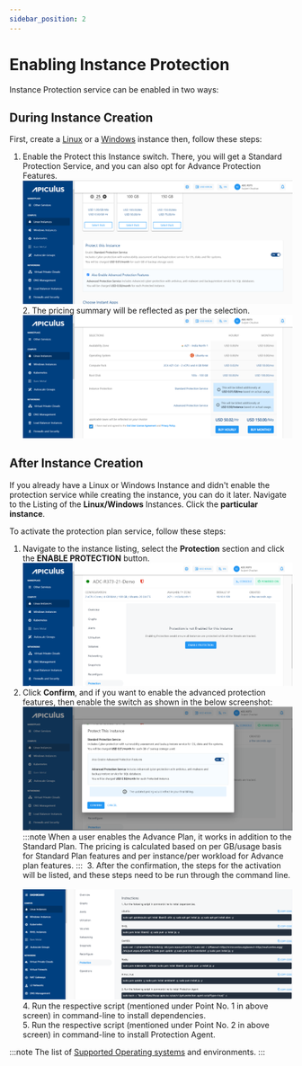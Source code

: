 ```yaml
---
sidebar_position: 2
---
```

# Enabling Instance Protection

Instance Protection service can be enabled in two ways:

## During Instance Creation

First, create a [Linux](/docs/Subscribers/Compute/LinuxInstances/CreatingLinuxInstances) or a [Windows](/docs/Subscribers/Compute/WindowsInstances/CreatingWindowsInstances) instance then, follow these steps:

1. Enable the Protect this Instance switch. There, you will get a Standard Protection Service, and you can also opt for Advance Protection Features. 
	![Enabling Instance Protection](img/EnablingInstanceProtection1.png)
2. The pricing summary will be reflected as per the selection.
	![Enabling Instance Protection](img/EnablingInstanceProtection2.png)

## After Instance Creation

If you already have a Linux or Windows Instance and didn't enable the protection service while creating the instance, you can do it later. Navigate to the Listing of the **Linux/Windows** Instances. Click the **particular instance**. 

To activate the protection plan service, follow these steps:

1. Navigate to the instance listing, select the **Protection** section and click the **ENABLE PROTECTION** button.
    ![Enabling Instance Protection](img/EnablingInstanceProtection3.png)
2. Click **Confirm**, and if you want to enable the advanced protection features, then enable the switch as shown in the below screenshot:
    ![Enabling Instance Protection](img/EnablingInstanceProtection4.png)
	    :::note
	   When a user enables the Advance Plan, it works in addition to the Standard Plan. The pricing is calculated based on per GB/usage basis for Standard Plan features and per instance/per workload for Advance plan features.
	   :::
	 3. After the confirmation, the steps for the activation will be listed, and these steps need to be run through the command line.
		 ![Protecting Linux Instances](img/Protection3.png)
    4. Run the respective script (mentioned under Point No. 1 in above screen) in command-line to install dependencies.<br/>
    5. Run the respective script (mentioned under Point No. 2 in above screen) in command-line to install Protection Agent.

:::note
The list of [Supported Operating systems](https://www.acronis.com/en-us/support/documentation/AcronisCyberProtect_15/index.html#cshid=36983) and environments.
:::





